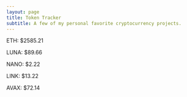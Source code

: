 ```yaml
---
layout: page
title: Token Tracker
subtitle: A few of my personal favorite cryptocurrency projects.
---
```


<!--BEGINCRYPTOINPUT-->
ETH: $2585.21

LUNA: $89.66

NANO: $2.22

LINK: $13.22

AVAX: $72.14

<!--ENDCRYPTOINPUT-->
